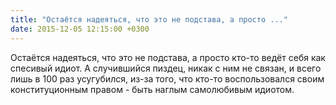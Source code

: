 ```yaml
---
title: "Остаётся надеяться, что это не подстава, а просто ..."
date: 2015-12-05 12:15:00 +0300
---
```


Остаётся надеяться, что это не подстава, а просто кто-то ведёт себя как спесивый идиот. А случившийся пиздец, никак с ним не связан, и всего лишь в 100 раз усугубился, из-за того, что кто-то воспользовался своим конституционным правом - быть наглым самолюбивым идиотом.

